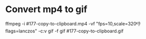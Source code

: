 # Convert mp4 to gif

ffmpeg -i \#177-copy-to-clipboard.mp4 -vf "fps=10,scale=320:-1:flags=lanczos" -c:v gif -f gif \#177-copy-to-clipboard.gif

